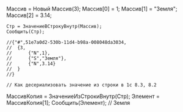 Массив = Новый Массив(3);
    Массив[0] = 1;
    Массив[1] = "Земля";
    Массив[2] = 3.14;
 
    Стр = ЗначениеВСтрокуВнутр(Массив);
    Сообщить(Стр);
 
    //{"#",51e7a0d2-530b-11d4-b98a-008048da3034,
    //  {3,
    //      {"N",1},
    //      {"S","Земля"},
    //      {"N",3.14}
    //  }
    //}
 
    // Как десериализовать значение из строки в 1с 8.3, 8.2

МассивКопия = ЗначениеИзСтрокиВнутр(Стр);
Элемент = МассивКопия[1];
Сообщить(Элемент); // Земля
